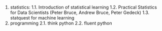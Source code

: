 1. statistics:
1.1. Introduction of statistical learning
1.2. Practical Statistics for Data Scientists (Peter Bruce, Andrew Bruce, Peter Gedeck) 
1.3. statquest for machine learning
2. programming
2.1. think python
2.2. fluent python